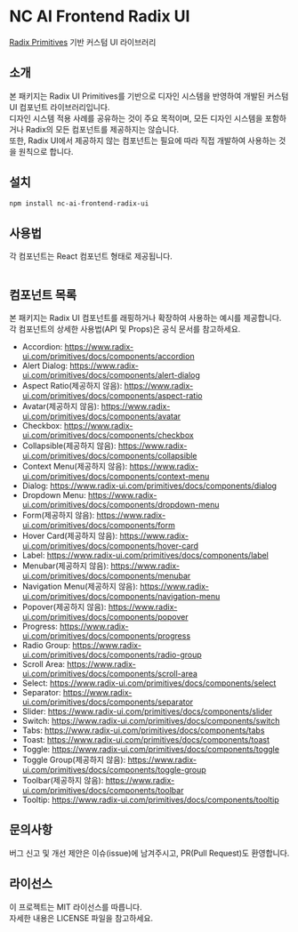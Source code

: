 # NC AI Frontend Radix UI

[Radix Primitives](https://www.radix-ui.com/primitives) 기반 커스텀 UI 라이브러리

## 소개

본 패키지는 Radix UI Primitives를 기반으로 디자인 시스템을 반영하여 개발된 커스텀 UI 컴포넌트 라이브러리입니다.  
디자인 시스템 적용 사례를 공유하는 것이 주요 목적이며, 모든 디자인 시스템을 포함하거나 Radix의 모든 컴포넌트를 제공하지는 않습니다.  
또한, Radix UI에서 제공하지 않는 컴포넌트는 필요에 따라 직접 개발하여 사용하는 것을 원칙으로 합니다.

## 설치

```bash
npm install nc-ai-frontend-radix-ui
```

## 사용법

각 컴포넌트는 React 컴포넌트 형태로 제공됩니다.

```typescript jsx

```

## 컴포넌트 목록

본 패키지는 Radix UI 컴포넌트를 래핑하거나 확장하여 사용하는 예시를 제공합니다.  
각 컴포넌트의 상세한 사용법(API 및 Props)은 공식 문서를 참고하세요.

- Accordion: https://www.radix-ui.com/primitives/docs/components/accordion
- Alert Dialog: https://www.radix-ui.com/primitives/docs/components/alert-dialog
- Aspect Ratio(제공하지 않음): https://www.radix-ui.com/primitives/docs/components/aspect-ratio
- Avatar(제공하지 않음): https://www.radix-ui.com/primitives/docs/components/avatar
- Checkbox: https://www.radix-ui.com/primitives/docs/components/checkbox
- Collapsible(제공하지 않음): https://www.radix-ui.com/primitives/docs/components/collapsible
- Context Menu(제공하지 않음): https://www.radix-ui.com/primitives/docs/components/context-menu
- Dialog: https://www.radix-ui.com/primitives/docs/components/dialog
- Dropdown Menu: https://www.radix-ui.com/primitives/docs/components/dropdown-menu
- Form(제공하지 않음): https://www.radix-ui.com/primitives/docs/components/form
- Hover Card(제공하지 않음): https://www.radix-ui.com/primitives/docs/components/hover-card
- Label: https://www.radix-ui.com/primitives/docs/components/label
- Menubar(제공하지 않음): https://www.radix-ui.com/primitives/docs/components/menubar
- Navigation Menu(제공하지 않음): https://www.radix-ui.com/primitives/docs/components/navigation-menu
- Popover(제공하지 않음): https://www.radix-ui.com/primitives/docs/components/popover
- Progress: https://www.radix-ui.com/primitives/docs/components/progress
- Radio Group: https://www.radix-ui.com/primitives/docs/components/radio-group
- Scroll Area: https://www.radix-ui.com/primitives/docs/components/scroll-area
- Select: https://www.radix-ui.com/primitives/docs/components/select
- Separator: https://www.radix-ui.com/primitives/docs/components/separator
- Slider: https://www.radix-ui.com/primitives/docs/components/slider
- Switch: https://www.radix-ui.com/primitives/docs/components/switch
- Tabs: https://www.radix-ui.com/primitives/docs/components/tabs
- Toast: https://www.radix-ui.com/primitives/docs/components/toast
- Toggle: https://www.radix-ui.com/primitives/docs/components/toggle
- Toggle Group(제공하지 않음): https://www.radix-ui.com/primitives/docs/components/toggle-group
- Toolbar(제공하지 않음): https://www.radix-ui.com/primitives/docs/components/toolbar
- Tooltip: https://www.radix-ui.com/primitives/docs/components/tooltip

## 문의사항

버그 신고 및 개선 제안은 이슈(issue)에 남겨주시고, PR(Pull Request)도 환영합니다.

## 라이선스

이 프로젝트는 MIT 라이선스를 따릅니다.  
자세한 내용은 LICENSE 파일을 참고하세요.

